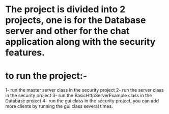# The project is divided into 2 projects, one is for the Database server and other for the chat application along with the security features.

# to run the project:-

1- run the master server class in the security project
2- run the server class in the security project
3- run the BasicHttpServerExample class in the Database project
4- run the gui class in the security project, you can add more clients by running the gui class several times.
